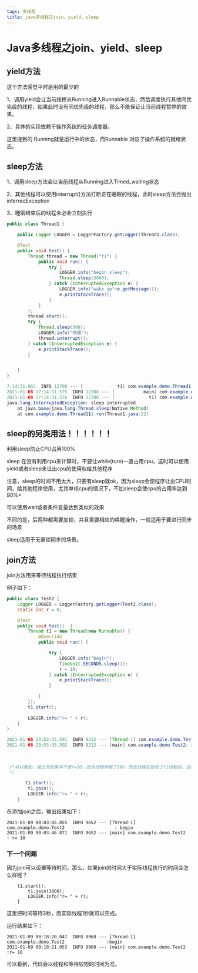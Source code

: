```yaml
---
tags: 多线程
title: java多线程之join、yield、sleep
---
```


# Java多线程之join、yield、sleep

## yield方法

这个方法感觉平时是用的最少的

1、调用yield会让当前线程从Running进入Runnable状态，然后调度执行其他同优先级的线程，如果此时没有同优先级的线程，那么不能保证让当前线程暂停的效果。

2、具体的实现依赖于操作系统的任务调度器。

这里提到的 Running就是运行中的状态，而Runnable 对应了操作系统的就绪状态。



## sleep方法

1、调用sleep方法会让当前线程从Running进入Timed_waiting状态

2、其他线程可以使用interrupt()方法打断正在睡眠的线程，此时sleep方法会抛出interredException

3、睡眠结束后的线程未必会立刻执行

```java
public class Thread1 {

    public Logger LOGGER = LoggerFactory.getLogger(Thread1.class);

    @Test
    public void test() {
        Thread thread = new Thread("t1") {
            public void run() {
                try {
                    LOGGER.info("begin sleep");
                    Thread.sleep(3000);
                } catch (InterruptedException e) {
                    LOGGER.info("wake up"+e.getMessage());
                    e.printStackTrace();
                }
            }
        };
        thread.start();
        try {
            Thread.sleep(500);
            LOGGER.info("唤醒");
            thread.interrupt();
        } catch (InterruptedException e) {
            e.printStackTrace();
        }


    }
}

```

```java
7:14:31.063  INFO 12708 --- [             t1] com.example.demo.Thread1                 : begin sleep
2021-01-08 17:14:31.575  INFO 12708 --- [           main] com.example.demo.Thread1                 : 唤醒
2021-01-08 17:14:31.576  INFO 12708 --- [             t1] com.example.demo.Thread1                 : wake upsleep interrupted
java.lang.InterruptedException: sleep interrupted
	at java.base/java.lang.Thread.sleep(Native Method)
	at com.example.demo.Thread1$1.run(Thread1.java:22)
```

## sleep的另类用法！！！！！！

利用sleep防止CPU占用100%

sleep 在没有利用cpu来计算时，不要让while(ture)一直占用cpu，这时可以使用yield或者sleep来让出cpu的使用权给其他程序

注意，sleep的时间不用太大，只要有sleep就ok，因为sleep会使程序让出CPU时间，给其他程序使用，尤其单核cpu的情况下，不加sleep会使cpu的占用率达到90%+

 

可以使用wait或者条件变量达到类似的效果

不同的是，后两种都需要加锁，并且需要相应的唤醒操作，一般适用于要进行同步的场景

sleep适用于无需锁同步的场景。



## join方法

join方法用来等待线程执行结束

例子如下：

```java
public class Test2 {
    Logger LOGGER = LoggerFactory.getLogger(Test2.class);
    static int r = 0;

    @Test
    public void test()  {
        Thread t1 = new Thread(new Runnable() {
            @Override
            public void run() {

                try {
                    LOGGER.info("begin");
                    TimeUnit.SECONDS.sleep(1);
                    r = 10;
                } catch (InterruptedException e) {
                    e.printStackTrace();
                }

            }
        });
        t1.start();
        
        LOGGER.info("r= " + r);
    }
}

2021-01-08 23:53:35.591  INFO 8212 --- [Thread-1] com.example.demo.Test2: begin
2021-01-08 23:53:35.592  INFO 8212 --- [main] com.example.demo.Test2: r= 0
    
    
    
 /*可以看到，输出的结果并不是r=10，因为线程休眠了1秒，而主线程在启动了t1线程后，没有等待1秒，直接继续向下执行了输出操作，解决的方案就是，让主线程输出前，等待t1线程执行结束。
 */
```

```java
       t1.start();
        t1.join();
        LOGGER.info("r= " + r);
    }
```

在添加join之后，输出结果如下：

```
2021-01-09 00:03:45.855  INFO 9652 --- [Thread-1] com.example.demo.Test2                   : begin
2021-01-09 00:03:46.871  INFO 9652 --- [main] com.example.demo.Test2                   : r= 10

```

### 下一个问题

因为join可以设置等待时间，那么，如果join的时间大于实际线程执行的时间会怎么样呢？

```
    t1.start();
        t1.join(3000);
        LOGGER.info("r= " + r);
    }
```

这里把时间等待3秒，而实际线程1秒就可以完成。

运行结果如下：

```
2021-01-09 00:18:20.047  INFO 8968 --- [Thread-1] com.example.demo.Test2                :begin
2021-01-09 00:18:21.053  INFO 8968 --- [main] com.example.demo.Test2                   :r= 10

```

可以看到，代码会以线程和等待较短的时间为准。

